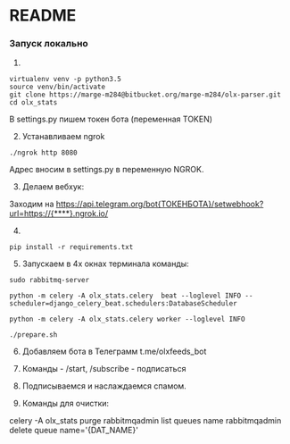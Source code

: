 # README #

### Запуск локально

1.
```
virtualenv venv -p python3.5
source venv/bin/activate
git clone https://marge-m284@bitbucket.org/marge-m284/olx-parser.git
cd olx_stats
```

В settings.py пишем токен бота (переменная TOKEN)

2. Устанавливаем ngrok

```
./ngrok http 8080
```

Адрес вносим в settings.py в переменную NGROK.

3. Делаем вебхук:

Заходим на 
https://api.telegram.org/bot{ТОКЕНБОТА}/setwebhook?url=https://{****}.ngrok.io/

4. 
```
pip install -r requirements.txt
```

5. Запускаем в 4х окнах терминала команды:

```
sudo rabbitmq-server

python -m celery -A olx_stats.celery  beat --loglevel INFO --scheduler=django_celery_beat.schedulers:DatabaseScheduler

python -m celery -A olx_stats.celery worker --loglevel INFO

./prepare.sh
```

6. Добавляем бота в Телеграмм  t.me/olxfeeds_bot

7. Команды - /start, /subscribe - подписаться

8. Подписываемся и наслаждаемся спамом. 

9. Команды для очистки:

celery -A olx_stats purge 
rabbitmqadmin list queues name
rabbitmqadmin delete queue name='{DAT_NAME}'
